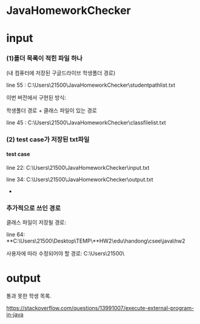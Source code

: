 # JavaHomeworkChecker
<h1>input</h1>

<h3>(1)폴더 목록이 적힌 파일 하나</h3>

(내 컴퓨터에 저장된 구글드라이브 학생폴더 경로)

line 55 : C:\\Users\\21500\\JavaHomeworkChecker\\studentpathlist.txt

이번 버전에서 구현된 방식:

학생폴더 경로 + 클래스 파일이 있는 경로

line 45 : C:\\Users\\21500\\JavaHomeworkChecker\\classfilelist.txt

<h3>(2) test case가 저장된 txt파일</h3>

<h4>test case</h4>

line 22: C:\\Users\\21500\\JavaHomeworkChecker\\input.txt

line 34: C:\\Users\\21500\\JavaHomeworkChecker\\output.txt


+
<h3>추가적으로 쓰인 경로</h3>

클래스 파일이 저장될 경로:

line 64: **C:\\Users\\21500\\Desktop\\TEMP\\**HW2\\edu\\handong\\csee\\java\\hw2

사용자에 따라 수정되어야 할 경로:
C:\\Users\\21500\\

<h1>output</h1>

통과 못한 학생 목록.

https://stackoverflow.com/questions/13991007/execute-external-program-in-java
